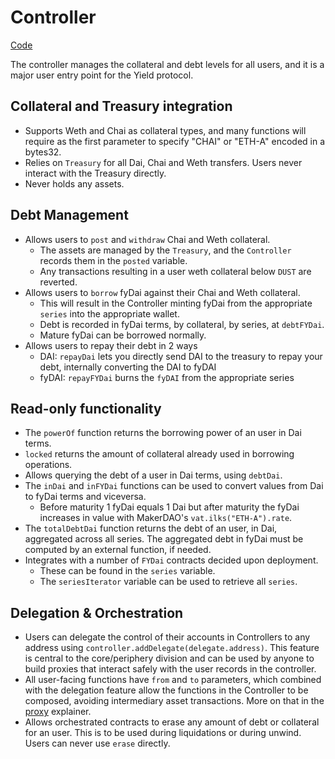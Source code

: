 # Controller

[Code](https://github.com/yieldprotocol/fyDai/blob/master/contracts/Controller.sol)

The controller manages the collateral and debt levels for all users, and it is a 
major user entry point for the Yield protocol. 

## Collateral and Treasury integration
- Supports Weth and Chai as collateral types, and many functions will require as the first parameter to specify "CHAI" or "ETH-A" encoded in a bytes32.
- Relies on `Treasury` for all Dai, Chai and Weth transfers. Users never interact with the Treasury directly.
- Never holds any assets. 

## Debt Management
- Allows users to `post` and `withdraw` Chai and Weth collateral. 
    - The assets are managed by the `Treasury`, and the `Controller` records them in the `posted` variable. 
    - Any transactions resulting in a user weth collateral below `DUST` are reverted.
- Allows users to `borrow` fyDai against their Chai and Weth collateral. 
    - This will result in the Controller minting fyDai from the appropriate `series` into the appropriate wallet. 
    - Debt is recorded in fyDai terms, by collateral, by series, at `debtFYDai`. 
    - Mature fyDai can be borrowed normally.
- Allows users to repay their debt in 2 ways
    - DAI: `repayDai` lets you directly send DAI to the treasury to repay your debt, internally converting the DAI to fyDAI
    - fyDAI: `repayFYDai` burns the `fyDAI` from the appropriate series

## Read-only functionality
- The `powerOf` function returns the borrowing power of an user in Dai terms.
- `locked` returns the amount of collateral already used in borrowing operations.
- Allows querying the debt of a user in Dai terms, using `debtDai`. 
- The `inDai` and `inFYDai` functions can be used to convert values from Dai to fyDai terms and viceversa. 
    - Before maturity 1 fyDai equals 1 Dai but after maturity the fyDai increases in value with MakerDAO's `vat.ilks("ETH-A").rate`. 
- The `totalDebtDai` function returns the debt of an user, in Dai, aggregated across all series. The aggregated debt in fyDai must be computed by an external function, if needed.
- Integrates with a number of `FYDai` contracts decided upon deployment. 
    - These can be found in the `series` variable. 
    - The `seriesIterator` variable can be used to retrieve all `series`.

## Delegation & Orchestration

- Users can delegate the control of their accounts in Controllers to any address using `controller.addDelegate(delegate.address)`. This feature is central to the core/periphery division and can be used by anyone to build proxies that interact safely with the user records in the controller.
- All user-facing functions have `from` and `to` parameters, which combined with the delegation feature allow the functions in the Controller to be composed, avoiding intermediary asset transactions. More on that in the [proxy](./proxy.md) explainer.
- Allows orchestrated contracts to erase any amount of debt or collateral for an user. This is to be used during liquidations or during unwind. Users can never use `erase` directly.
